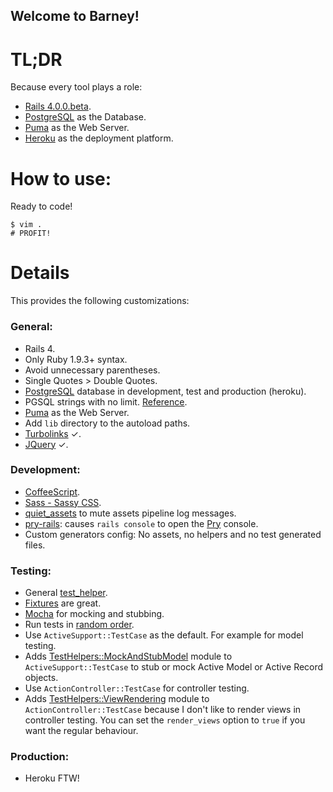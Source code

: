 Welcome to Barney!
------------------

TL;DR
=====

Because every tool plays a role:

+ [Rails 4.0.0.beta](http://rubyonrails.org/).
+ [PostgreSQL](http://www.postgresql.org/) as the Database.
+ [Puma](http://puma.io/) as the Web Server.
+ [Heroku](http://www.heroku.com/) as the deployment platform.

How to use:
===========

Ready to code!

    $ vim .
    # PROFIT!

Details
=======

This provides the following customizations:

### General:

+ Rails 4.
+ Only Ruby 1.9.3+ syntax.
+ Avoid unnecessary parentheses.
+ Single Quotes > Double Quotes.
+ [PostgreSQL](http://www.postgresql.org/) database in development, test and production (heroku).
+ PGSQL strings with no limit. [Reference](https://github.com/frodsan/barney/blob/master/config/application.rb#L25).
+ [Puma](http://puma.io/) as the Web Server.
+ Add `lib` directory to the autoload paths.
+ [Turbolinks](https://github.com/rails/turbolinks) ✓.
+ [JQuery](http://jquery.com/) ✓.

### Development:

+ [CoffeeScript](http://coffeescript.org/).
+ [Sass - Sassy CSS](http://sass-lang.com/).
+ [quiet_assets](https://github.com/evrone/quiet_assets) to mute assets pipeline log messages.
+ [pry-rails](https://github.com/rweng/pry-rails): causes `rails console` to open the [Pry](http://pryrepl.org/) console.
+ Custom generators config: No assets, no helpers and no test generated files.

### Testing:

+ General [test_helper](https://github.com/frodsan/barney/blob/master/test/test_helper.rb).
+ [Fixtures](http://edgeapi.rubyonrails.org/classes/ActiveRecord/FixtureSet.html) are great.
+ [Mocha](https://github.com/freerange/mocha) for mocking and stubbing.
+ Run tests in [random order](https://github.com/frodsan/barney/blob/master/test/test_helper.rb#L14).
+ Use `ActiveSupport::TestCase` as the default. For example for model testing.
+ Adds [TestHelpers::MockAndStubModel](https://github.com/frodsan/barney/blob/master/test/support/mock_and_stub_model.rb)
  module to `ActiveSupport::TestCase` to stub or mock Active Model or Active Record
  objects.
+ Use `ActionController::TestCase` for controller testing.
+ Adds [TestHelpers::ViewRendering](https://github.com/frodsan/barney/blob/master/test/support/view_rendering.rb)
  module to `ActionController::TestCase` because I don't like to render views in
  controller testing. You can set the `render_views` option to `true` if you want
  the regular behaviour.

### Production:

+ Heroku FTW!
